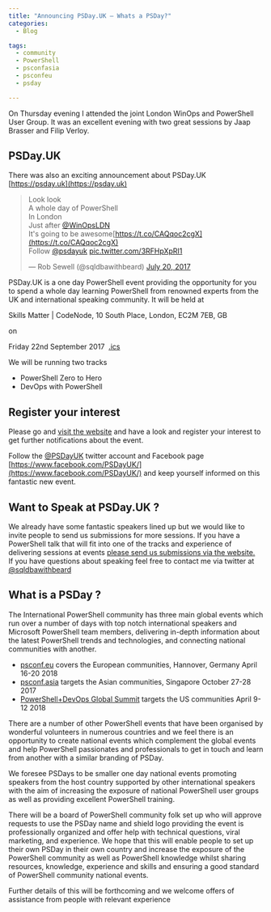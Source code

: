 ```yaml
---
title: "Announcing PSDay.UK – Whats a PSDay?"
categories:
  - Blog

tags:
  - community
  - PowerShell
  - psconfasia
  - psconfeu
  - psday

---
```

On Thursday evening I attended the joint London WinOps and PowerShell User Group. It was an excellent evening with two great sessions by Jaap Brasser and Filip Verloy.

PSDay.UK
--------

There was also an exciting announcement about PSDay.UK  [https://psday.uk](https://psday.uk)

> Look look  
> A whole day of PowerShell  
> In London  
> Just after [@WinOpsLDN](https://twitter.com/WinOpsLDN)  
> It's going to be awesome[https://t.co/CAQqoc2cgX](https://t.co/CAQqoc2cgX)  
> Follow [@psdayuk](https://twitter.com/psdayuk) [pic.twitter.com/3RFHpXpRI1](https://t.co/3RFHpXpRI1)
> 
> — Rob Sewell (@sqldbawithbeard) [July 20, 2017](https://twitter.com/sqldbawithbeard/status/888111785022169088)

PSDay.UK is a one day PowerShell event providing the opportunity for you to spend a whole day learning PowerShell from renowned experts from the UK and international speaking community. It will be held at

Skills Matter | CodeNode, 10 South Place, London, EC2M 7EB, GB

on

Friday 22nd September 2017  [.ics](https://calendar.google.com/calendar/ical/pvrdkbsp8qbkgpt1cg6cethp0o%40group.calendar.google.com/public/basic.ics)

We will be running two tracks

*   PowerShell Zero to Hero
*   DevOps with PowerShell

Register your interest
----------------------

Please go and [visit the website](https://psday.uk) and have a look and register your interest to get further notifications about the event.

Follow the [@PSDayUK](https://twitter.com/@PSDayUK) twitter account and Facebook page [https://www.facebook.com/PSDayUK/](https://www.facebook.com/PSDayUK/) and keep yourself informed on this fantastic new event.

Want to Speak at PSDay.UK ?
---------------------------

We already have some fantastic speakers lined up but we would like to invite people to send us submissions for more sessions. If you have a PowerShell talk that will fit into one of the tracks and experience of delivering sessions at events [please send us submissions via the website.](https://psday.uk/submit-talk/)  
If you have questions about speaking feel free to contact me via twitter at [@sqldbawithbeard](https://twitter.com/sqldbawithbeard)

What is a PSDay ?
-----------------

The International PowerShell community has three main global events which run over a number of days with top notch international speakers and Microsoft PowerShell team members, delivering in-depth information about the latest PowerShell trends and technologies, and connecting national communities with another.

*   [psconf.eu](http://psconf.eu/) covers the European communities, Hannover, Germany April 16-20 2018
*   [psconf.asia](http://psconf.asia) targets the Asian communities, Singapore October 27-28 2017
*   [PowerShell+DevOps Global Summit](https://powershell.org/summit/) targets the US communities April 9-12 2018

There are a number of other PowerShell events that have been organised by wonderful volunteers in numerous countries and we feel there is an opportunity to create national events which complement the global events and help PowerShell passionates and professionals to get in touch and learn from another with a similar branding of PSDay.

We foresee PSDays to be smaller one day national events promoting speakers from the host country supported by other international speakers with the aim of increasing the exposure of national PowerShell user groups as well as providing excellent PowerShell training.

There will be a board of PowerShell community folk set up who will approve requests to use the PSDay name and shield logo providing the event is professionally organized and offer help with technical questions, viral marketing, and experience. We hope that this will enable people to set up their own PSDay in their own country and increase the exposure of the PowerShell community as well as PowerShell knowledge whilst sharing resources, knowledge, experience and skills and ensuring a good standard of PowerShell community national events.

Further details of this will be forthcoming and we welcome offers of assistance from people with relevant experience
